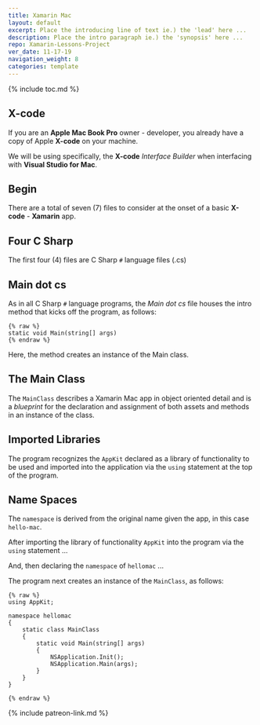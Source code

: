 ```yaml
---
title: Xamarin Mac
layout: default
excerpt: Place the introducing line of text ie.) the 'lead' here ...
description: Place the intro paragraph ie.) the 'synopsis' here ...
repo: Xamarin-Lessons-Project 
ver_date: 11-17-19
navigation_weight: 8
categories: template
---
```

{% include toc.md %}

## X-code

If you are an **Apple Mac Book Pro** owner - developer, you already have a copy of Apple **X-code** on your machine.

We will be using specifically, the **X-code** *Interface Builder* when interfacing with **Visual Studio for Mac**.

## Begin

There are a total of seven (7) files to consider at the onset of a basic **X-code** - **Xamarin** app.

## Four C Sharp

The first four (4) files are C Sharp `#` language files (.cs)

## Main dot cs

As in all C Sharp `#` language programs, the *Main dot cs* file houses the intro method that kicks off the program, as follows:

```liquid
{% raw %}
static void Main(string[] args)
{% endraw %}
```

Here, the method creates an instance of the Main class.

## The Main Class

The `MainClass` describes a Xamarin Mac app in object oriented detail and is a *blueprint* for the declaration and assignment of both assets and methods in an instance of the class.

## Imported Libraries

The program recognizes the `AppKit` declared as a library of functionality to be used and imported into the application via the `using` statement at the top of the program.

## Name Spaces

The `namespace` is derived from the original name given the app, in this case `hello-mac`.

After importing the library of functionality `AppKit` into the program via the `using` statement ...

And, then declaring the `namespace` of `hellomac` ...

The program next creates an instance of the `MainClass`, as follows:

```liquid
{% raw %}
using AppKit;

namespace hellomac
{
    static class MainClass
    {
        static void Main(string[] args)
        {
            NSApplication.Init();
            NSApplication.Main(args);
        }
    }
}

{% endraw %}
```

{% include patreon-link.md %}

